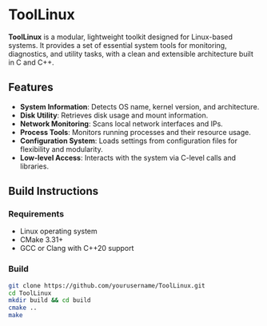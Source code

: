# ToolLinux

**ToolLinux** is a modular, lightweight toolkit designed for Linux-based systems. It provides a set of essential system tools for monitoring, diagnostics, and utility tasks, with a clean and extensible architecture built in C and C++.

## Features

- **System Information**: Detects OS name, kernel version, and architecture.
- **Disk Utility**: Retrieves disk usage and mount information.
- **Network Monitoring**: Scans local network interfaces and IPs.
- **Process Tools**: Monitors running processes and their resource usage.
- **Configuration System**: Loads settings from configuration files for flexibility and modularity.
- **Low-level Access**: Interacts with the system via C-level calls and libraries.

## Build Instructions

### Requirements

- Linux operating system
- CMake 3.31+
- GCC or Clang with C++20 support

### Build

```bash
git clone https://github.com/yourusername/ToolLinux.git
cd ToolLinux
mkdir build && cd build
cmake ..
make
